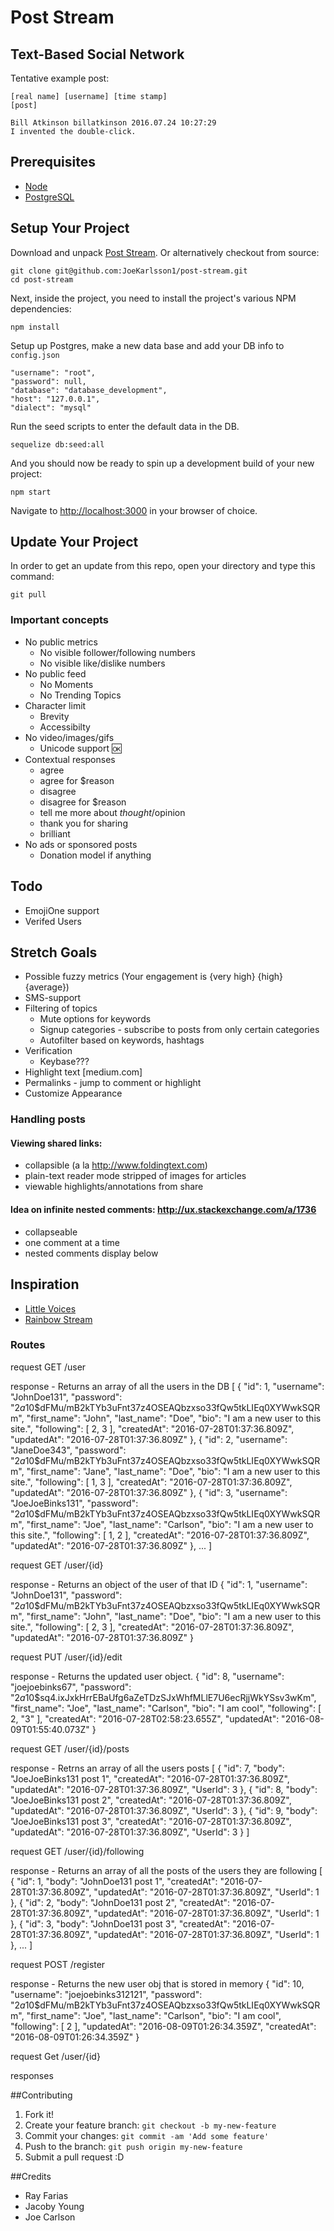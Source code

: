 # Post Stream

## Text-Based Social Network
Tentative example post:

    [real name] [username] [time stamp]
    [post]

    Bill Atkinson billatkinson 2016.07.24 10:27:29
    I invented the double-click.

## Prerequisites
- [Node](https://nodejs.org/en/download/)
- [PostgreSQL](https://www.postgresql.org/download/)

## Setup Your Project

Download and unpack [Post Stream](https://github.com/JoeKarlsson1/post-stream). Or alternatively checkout from source:

    git clone git@github.com:JoeKarlsson1/post-stream.git
    cd post-stream

Next, inside the project, you need to install the project's various NPM dependencies:

    npm install

Setup up Postgres, make a new data base and add your DB info to `config.json`

    "username": "root",
    "password": null,
    "database": "database_development",
    "host": "127.0.0.1",
    "dialect": "mysql"

Run the seed scripts to enter the default data in the DB.

    sequelize db:seed:all

And you should now be ready to spin up a development build of your new project:

    npm start

Navigate to [http://localhost:3000](http://localhost:3000) in your browser of choice.

## Update Your Project

In order to get an update from this repo, open your directory and type this command:

    git pull

### Important concepts
- No public metrics
  - No visible follower/following numbers
  - No visible like/dislike numbers
- No public feed
  - No Moments
  - No Trending Topics
- Character limit
  - Brevity
  - Accessibilty
- No video/images/gifs
  - Unicode support 🆗
- Contextual responses
  - agree
  - agree for $reason
  - disagree
  - disagree for $reason
  - tell me more about $thought / $opinion
  - thank you for sharing
  - brilliant
- No ads or sponsored posts
  - Donation model if anything

## Todo
  - EmojiOne support
  - Verifed Users

## Stretch Goals
  - Possible fuzzy metrics (Your engagement is {very high} {high} {average})
  - SMS-support
  - Filtering of topics
    - Mute options for keywords
    - Signup categories - subscribe to posts from only certain categories
    - Autofilter based on keywords, hashtags
  - Verification
    - Keybase???
  - Highlight text [medium.com]
  - Permalinks - jump to comment or highlight
  - Customize Appearance

### Handling posts
#### Viewing shared links:

- collapsible (a la http://www.foldingtext.com)
- plain-text reader mode stripped of images for articles
- viewable highlights/annotations from share

#### Idea on infinite nested comments: http://ux.stackexchange.com/a/1736

- collapseable
- one comment at a time
- nested comments display below


## Inspiration

- [Little Voices](http://www.littlevoicesapp.com)
- [Rainbow Stream](http://www.rainbowstream.org)

### Routes

request
    GET /user

response - Returns an array of all the users in the DB
    [
      {
        "id": 1,
        "username": "JohnDoe131",
        "password": "$2a$10$dFMu/mB2kTYb3uFnt37z4OSEAQbzxso33fQw5tkLIEq0XYWwkSQRm",
        "first_name": "John",
        "last_name": "Doe",
        "bio": "I am a new user to this site.",
        "following": [
          2,
          3
        ],
        "createdAt": "2016-07-28T01:37:36.809Z",
        "updatedAt": "2016-07-28T01:37:36.809Z"
      },
      {
        "id": 2,
        "username": "JaneDoe343",
        "password": "$2a$10$dFMu/mB2kTYb3uFnt37z4OSEAQbzxso33fQw5tkLIEq0XYWwkSQRm",
        "first_name": "Jane",
        "last_name": "Doe",
        "bio": "I am a new user to this site.",
        "following": [
          1,
          3
        ],
        "createdAt": "2016-07-28T01:37:36.809Z",
        "updatedAt": "2016-07-28T01:37:36.809Z"
      },
      {
        "id": 3,
        "username": "JoeJoeBinks131",
        "password": "$2a$10$dFMu/mB2kTYb3uFnt37z4OSEAQbzxso33fQw5tkLIEq0XYWwkSQRm",
        "first_name": "Joe",
        "last_name": "Carlson",
        "bio": "I am a new user to this site.",
        "following": [
          1,
          2
        ],
        "createdAt": "2016-07-28T01:37:36.809Z",
        "updatedAt": "2016-07-28T01:37:36.809Z"
      },
      ...
    ]

request
    GET /user/{id}

response - Returns an object of the user of that ID
    {
      "id": 1,
      "username": "JohnDoe131",
      "password": "$2a$10$dFMu/mB2kTYb3uFnt37z4OSEAQbzxso33fQw5tkLIEq0XYWwkSQRm",
      "first_name": "John",
      "last_name": "Doe",
      "bio": "I am a new user to this site.",
      "following": [
        2,
        3
      ],
      "createdAt": "2016-07-28T01:37:36.809Z",
      "updatedAt": "2016-07-28T01:37:36.809Z"
    }

request
    PUT /user/{id}/edit

response - Returns the updated user object.
    {
      "id": 8,
      "username": "joejoebinks67",
      "password": "$2a$10$sq4.ixJxkHrrEBaUfg6aZeTDzSJxWhfMLlE7U6ecRjjWkYSsv3wKm",
      "first_name": "Joe",
      "last_name": "Carlson",
      "bio": "I am cool",
      "following": [
        2,
        "3"
      ],
      "createdAt": "2016-07-28T02:58:23.655Z",
      "updatedAt": "2016-08-09T01:55:40.073Z"
    }

request
    GET /user/{id}/posts

response - Retrns an array of all the users posts
    [
      {
        "id": 7,
        "body": "JoeJoeBinks131 post 1",
        "createdAt": "2016-07-28T01:37:36.809Z",
        "updatedAt": "2016-07-28T01:37:36.809Z",
        "UserId": 3
      },
      {
        "id": 8,
        "body": "JoeJoeBinks131 post 2",
        "createdAt": "2016-07-28T01:37:36.809Z",
        "updatedAt": "2016-07-28T01:37:36.809Z",
        "UserId": 3
      },
      {
        "id": 9,
        "body": "JoeJoeBinks131 post 3",
        "createdAt": "2016-07-28T01:37:36.809Z",
        "updatedAt": "2016-07-28T01:37:36.809Z",
        "UserId": 3
      }
    ]

request
    GET /user/{id}/following

response - Returns an array of all the posts of the users they are following
    [
      {
        "id": 1,
        "body": "JohnDoe131 post 1",
        "createdAt": "2016-07-28T01:37:36.809Z",
        "updatedAt": "2016-07-28T01:37:36.809Z",
        "UserId": 1
      },
      {
        "id": 2,
        "body": "JohnDoe131 post 2",
        "createdAt": "2016-07-28T01:37:36.809Z",
        "updatedAt": "2016-07-28T01:37:36.809Z",
        "UserId": 1
      },
      {
        "id": 3,
        "body": "JohnDoe131 post 3",
        "createdAt": "2016-07-28T01:37:36.809Z",
        "updatedAt": "2016-07-28T01:37:36.809Z",
        "UserId": 1
      },
      ...
    ]

request
    POST /register

response - Returns the new user obj that is stored in memory
    {
      "id": 10,
      "username": "joejoebinks312121",
      "password": "$2a$10$dFMu/mB2kTYb3uFnt37z4OSEAQbzxso33fQw5tkLIEq0XYWwkSQRm",
      "first_name": "Joe",
      "last_name": "Carlson",
      "bio": "I am cool",
      "following": [
        2
      ],
      "updatedAt": "2016-08-09T01:26:34.359Z",
      "createdAt": "2016-08-09T01:26:34.359Z"
    }


request
    Get /user/{id}

responses


##Contributing
1. Fork it!
2. Create your feature branch: ```git checkout -b my-new-feature```
3. Commit your changes: ```git commit -am 'Add some feature'```
4. Push to the branch: ````git push origin my-new-feature````
5. Submit a pull request :D

##Credits
- Ray Farias
- Jacoby Young
- Joe Carlson

